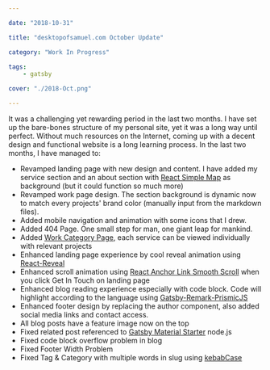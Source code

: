 ```yaml
---

date: "2018-10-31"

title: "desktopofsamuel.com October Update"

category: "Work In Progress"

tags: 
    - gatsby

cover: "./2018-Oct.png"

---
```


It was a challenging yet rewarding period in the last two months. I have set up the bare-bones structure of my personal site, yet it was a long way until perfect. Without much resources on the Internet, coming up with a decent design and functional website is a long learning process. In the last two months, I have managed to: 

- Revamped landing page with new design and content. I have added my service section and an about section with [React Simple Map](http://react-simple-maps.io) as background (but it could function so much more)
- Revamped work page design. The section background is dynamic now to match every projects' brand color (manually input from the markdown files).
- Added mobile navigation and animation with some icons that I drew.
- Added 404 Page. One small step for man, one giant leap for mankind.
- Added [Work Category Page](http://localhost:8000/categories/ui-ux-design), each service can be viewed individually with relevant projects
- Enhanced landing page experience by cool reveal animation using [React-Reveal](https://www.react-reveal.com/)
- Enhanced scroll animation using [React Anchor Link Smooth Scroll](https://github.com/mauricevancooten/react-anchor-link-smooth-scroll) when you click Get In Touch on landing page
- Enhanced blog reading experience especially with code block. Code will highlight according to the language using [Gatsby-Remark-PrismicJS](https://www.gatsbyjs.org/packages/gatsby-remark-prismjs/)
- Enhanced footer design by replacing the author component, also added social media links and contact access.
- All blog posts have a feature image now on the top
- Fixed related post referenced to [Gatsby Material Starter](https://github.com/Vagr9K/gatsby-material-starter/blob/master/gatsby-node.js) node.js
- Fixed code block overflow problem in blog
- Fixed Footer Width Problem
- Fixed Tag & Category with multiple words in slug using [kebabCase](https://lodash.com/docs#kebabCase)